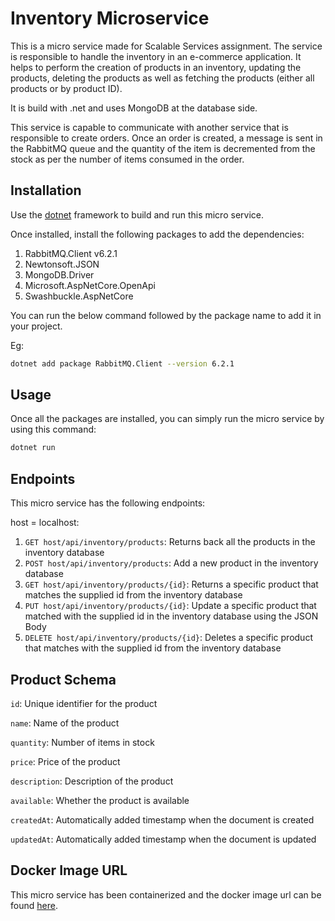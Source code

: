 # Inventory Microservice

This is a micro service made for Scalable Services assignment. The service is responsible to handle the inventory in an e-commerce application. It helps to perform the creation of products in an inventory, updating the products, deleting the products as well as fetching the products (either all products or by product ID).

It is build with .net and uses MongoDB at the database side.

This service is capable to communicate with another service that is responsible to create orders. Once an order is created, a message is sent in the RabbitMQ queue and the quantity of the item is decremented from the stock as per the number of items consumed in the order.


## Installation

Use the [dotnet](https://dotnet.microsoft.com/en-us/download) framework to build and run this micro service.

Once installed, install the following packages to add the dependencies:
1. RabbitMQ.Client v6.2.1
2. Newtonsoft.JSON
3. MongoDB.Driver
4. Microsoft.AspNetCore.OpenApi
5. Swashbuckle.AspNetCore

You can run the below command followed by the package name to add it in your project.

Eg:

```bash
dotnet add package RabbitMQ.Client --version 6.2.1
```

## Usage

Once all the packages are installed, you can simply run the micro service by using this command:

```bash
dotnet run
```

## Endpoints

This micro service has the following endpoints:

host = localhost:<port>

1. ```GET host/api/inventory/products```: Returns back all the products in the inventory database
2. ```POST host/api/inventory/products```: Add a new product in the inventory database
3. ```GET host/api/inventory/products/{id}```: Returns a specific product that matches the supplied id from the inventory database
4. ```PUT host/api/inventory/products/{id}```: Update a specific product that matched with the supplied id in the inventory database using the JSON Body
5. ```DELETE host/api/inventory/products/{id}```: Deletes a specific product that matches with the supplied id from the inventory database


## Product Schema

```id```: Unique identifier for the product

```name```: Name of the product 

```quantity```: Number of items in stock

```price```: Price of the product

```description```: Description of the product

```available```: Whether the product is available

```createdAt```: Automatically added timestamp when the document is created

```updatedAt```: Automatically added timestamp when the document is updated

## Docker Image URL
This micro service has been containerized and the docker image url can be found [here](https://hub.docker.com/r/itsmeakay/ss-microservice-inventory).
